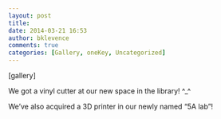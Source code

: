 ```yaml
---
layout: post
title: 
date: 2014-03-21 16:53
author: bklevence
comments: true
categories: [Gallery, oneKey, Uncategorized]
---
```

[gallery]
<p>We got a vinyl cutter at our new space in the library! ^_^</p>
<p>We&rsquo;ve also acquired a 3D printer in our newly named &ldquo;5A lab&rdquo;!</p>
